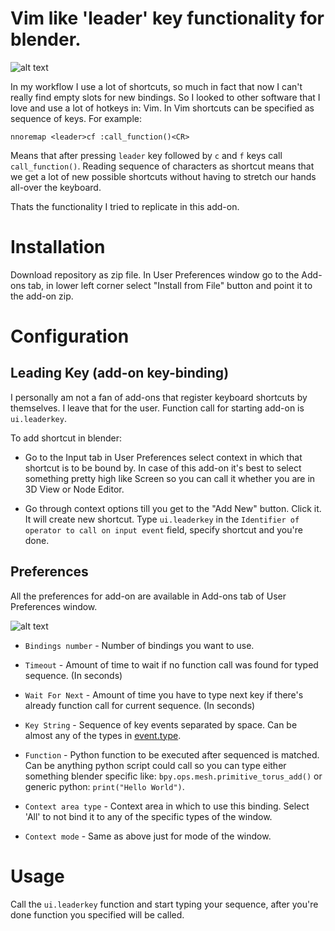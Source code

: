 # Vim like 'leader' key functionality for blender.

![alt text](http://i.imgur.com/eppBtCH.gif "Example")

In my workflow I use a lot of shortcuts, so much in fact that now I can't really find empty slots for new bindings. So I looked to other software that I love and use a lot of hotkeys in: Vim. In Vim shortcuts can be specified as sequence of keys. For example: 
```vim 
nnoremap <leader>cf :call_function()<CR>
```
Means that after pressing `leader` key followed by `c` and `f` keys call `call_function()`. Reading sequence of characters as shortcut means that we get a lot of new possible shortcuts without having to stretch our hands all-over the keyboard. 

Thats the functionality I tried to replicate in this add-on.

# Installation

Download repository as zip file.
In User Preferences window go to the Add-ons tab, in lower left corner select "Install from File" button and point it to the add-on zip.

# Configuration

## Leading Key (add-on key-binding)

I personally am not a fan of add-ons that register keyboard shortcuts by themselves. I leave that for the user. Function call for starting add-on is `ui.leaderkey`.

To add shortcut in blender:

* Go to the Input tab in User Preferences select context in which that shortcut is to be bound by. In case of this add-on it's best to select something pretty high like Screen so you can call it whether you are in 3D View or Node Editor.

* Go through context options till you get to the "Add New" button. Click it. It will create new shortcut. Type `ui.leaderkey` in the `Identifier of operator to call on input event` field, specify shortcut and you're done.

## Preferences

All the preferences for add-on are available in Add-ons tab of User Preferences window.

![alt text](http://i.imgur.com/AVDuwCN.jpg "Add-on Preferences")

* `Bindings number` - Number of bindings you want to use.

* `Timeout` - Amount of time to wait if no function call was found for typed sequence. (In seconds)

* `Wait For Next` - Amount of time you have to type next key if there's already function call for current sequence. (In seconds)

* `Key String` - Sequence of key events separated by space. Can be almost any of the types in [event.type](https://www.blender.org/api/blender_python_api_2_77_0/bpy.types.Event.html?highlight=event.type#bpy.types.Event.type).

* `Function` - Python function to be executed after sequenced is matched. Can be anything python script could call so you can type either something blender specific like: `bpy.ops.mesh.primitive_torus_add()` or generic python: `print("Hello World")`.

* `Context area type` - Context area in which to use this binding. Select 'All' to not bind it to any of the specific types of the window.

* `Context mode` - Same as above just for mode of the window.

# Usage

Call the `ui.leaderkey` function and start typing your sequence, after you're done function you specified will be called.
